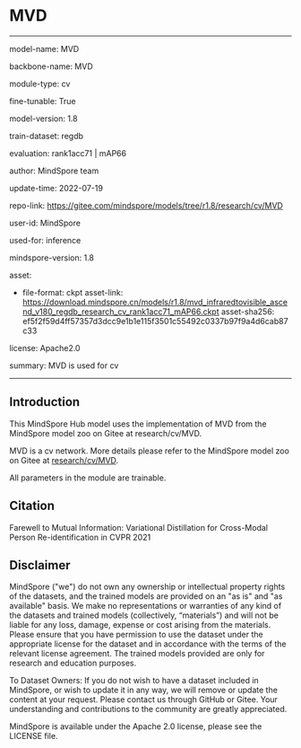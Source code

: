 # MVD

---

model-name: MVD

backbone-name: MVD

module-type: cv

fine-tunable: True

model-version: 1.8

train-dataset: regdb

evaluation: rank1acc71 | mAP66

author: MindSpore team

update-time: 2022-07-19

repo-link: <https://gitee.com/mindspore/models/tree/r1.8/research/cv/MVD>

user-id: MindSpore

used-for: inference

mindspore-version: 1.8

asset:

-
    file-format: ckpt
    asset-link: <https://download.mindspore.cn/models/r1.8/mvd_infraredtovisible_ascend_v180_regdb_research_cv_rank1acc71_mAP66.ckpt>
    asset-sha256: ef5f2f59d4ff57357d3dcc9e1b1e115f3501c55492c0337b97f9a4d6cab87c33

license: Apache2.0

summary: MVD is used for cv

---

## Introduction

This MindSpore Hub model uses the implementation of MVD from the MindSpore model zoo on Gitee at research/cv/MVD.

MVD is a cv network. More details please refer to the MindSpore model zoo on Gitee at [research/cv/MVD](https://gitee.com/mindspore/models/blob/r1.8/research/cv/MVD/README.md).

All parameters in the module are trainable.

## Citation

Farewell to Mutual Information: Variational Distillation for Cross-Modal Person Re-identification in CVPR 2021

## Disclaimer

MindSpore ("we") do not own any ownership or intellectual property rights of the datasets, and the trained models are provided on an "as is" and "as available" basis. We make no representations or warranties of any kind of the datasets and trained models (collectively, “materials”) and will not be liable for any loss, damage, expense or cost arising from the materials. Please ensure that you have permission to use the dataset under the appropriate license for the dataset and in accordance with the terms of the relevant license agreement. The trained models provided are only for research and education purposes.

To Dataset Owners: If you do not wish to have a dataset included in MindSpore, or wish to update it in any way, we will remove or update the content at your request. Please contact us through GitHub or Gitee. Your understanding and contributions to the community are greatly appreciated.

MindSpore is available under the Apache 2.0 license, please see the LICENSE file.
